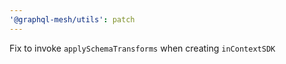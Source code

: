 ```yaml
---
'@graphql-mesh/utils': patch
---
```


Fix to invoke `applySchemaTransforms` when creating `inContextSDK`

